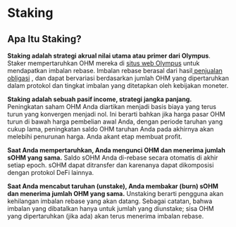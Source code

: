 # Staking

## Apa Itu Staking?

**Staking adalah strategi akrual nilai utama atau primer dari Olympus**. Staker mempertaruhkan OHM mereka di [situs web Olympus](https://app.olympusdao.finance/#/stake) untuk mendapatkan imbalan rebase. Imbalan rebase berasal dari hasil[ penjualan obligasi](https://docs.olympusdao.finance/basics/bonding) , dan dapat bervariasi berdasarkan jumlah OHM yang dipertaruhkan dalam protokol dan tingkat imbalan yang ditetapkan oleh kebijakan moneter.

**Staking adalah sebuah pasif income, strategi jangka panjang.** Peningkatan saham OHM Anda diartikan menjadi basis biaya yang terus turun yang konvergen menjadi nol. Ini berarti bahkan jika harga pasar OHM turun di bawah harga pembelian awal Anda, dengan periode taruhan yang cukup lama, peningkatan saldo OHM taruhan Anda pada akhirnya akan melebihi penurunan harga. Anda akant etap membuat profit.

**Saat Anda mempertaruhkan, Anda mengunci OHM dan menerima jumlah sOHM yang sama.** Saldo sOHM Anda di-rebase secara otomatis di akhir setiap epoch. sOHM dapat ditransfer dan karenanya dapat dikomposisi dengan protokol DeFi lainnya.

**Saat Anda mencabut taruhan \(unstake\), Anda membakar \(burn\) sOHM dan menerima jumlah OHM yang sama.** Unstaking berarti pengguna akan kehilangan imbalan rebase yang akan datang. Sebagai catatan, bahwa imbalan yang dibatalkan hanya untuk jumlah yang diunstake; sisa OHM yang dipertaruhkan \(jika ada\) akan terus menerima imbalan rebase.

